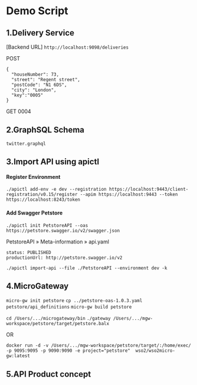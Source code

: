 # Demo Script

## 1.Delivery Service ##

[Backend URL] 
`http://localhost:9098/deliveries`

POST
```
{
  "houseNumber": 73,
  "street": "Regent street",
  "postCode": "N1 6DS",
  "city": "London",
  "key":"0005"
}
```
GET 0004

## 2.GraphSQL Schema ##
`twitter.graphql`

## 3.Import API using apictl ##

#### Register Environment ####
`./apictl add-env -e dev --registration https://localhost:9443/client-registration/v0.15/register --apim https://localhost:9443 --token https://localhost:8243/token`

#### Add Swagger Petstore ####
`./apictl init PetstoreAPI --oas https://petstore.swagger.io/v2/swagger.json`

PetstoreAPI » Meta-information » api.yaml
```
status: PUBLISHED
productionUrl: http://petstore.swagger.io/v2
```

`./apictl import-api --file ./PetstoreAPI --environment dev -k`

## 4.MicroGateway ##
`micro-gw init petstore`
`cp ../petstore-oas-1.0.3.yaml petstore/api_definitions`
`micro-gw build petstore`

`cd /Users/.../microgateway/bin`
`./gateway /Users/.../mgw-workspace/petstore/target/petstore.balx`

OR

`docker run -d -v /Users/.../mgw-workspace/petstore/target/:/home/exec/ -p 9095:9095 -p 9090:9090 -e project="petstore"  wso2/wso2micro-gw:latest`

## 5.API Product concept ##